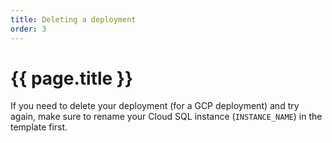 ```yaml
---
title: Deleting a deployment
order: 3
---
```

#  {{ page.title }}

If you need to delete your deployment (for a GCP deployment) and try again,
make sure to rename your Cloud SQL instance (`INSTANCE_NAME`) in the template
first.

